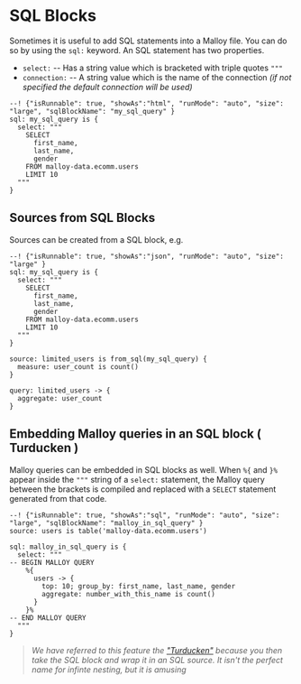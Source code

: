 # SQL Blocks

Sometimes it is useful to add SQL statements into a Malloy file. You can do so by using the `sql:` keyword.
An SQL statement has two properties.

* `select:` -- Has a string value which is bracketed with triple quotes `"""`
* `connection:` -- A string value which is the name of the connection
   _(if not specified the default connection will be used)_


```malloy
--! {"isRunnable": true, "showAs":"html", "runMode": "auto", "size": "large", "sqlBlockName": "my_sql_query" }
sql: my_sql_query is {
  select: """
    SELECT
      first_name,
      last_name,
      gender
    FROM malloy-data.ecomm.users
    LIMIT 10
  """
}
```

## Sources from SQL Blocks

Sources can be created from a SQL block, e.g.

```malloy
--! {"isRunnable": true, "showAs":"json", "runMode": "auto", "size": "large" }
sql: my_sql_query is {
  select: """
    SELECT
      first_name,
      last_name,
      gender
    FROM malloy-data.ecomm.users
    LIMIT 10
  """
}

source: limited_users is from_sql(my_sql_query) {
  measure: user_count is count()
}

query: limited_users -> {
  aggregate: user_count
}
```


## Embedding Malloy queries in an SQL block ( Turducken )

Malloy queries can be embedded in SQL blocks as well. When `%{` and `}%` appear inside the `"""` string of a `select:` statement, the Malloy query between the brackets is compiled and replaced with a `SELECT` statement generated from that code.

```malloy
--! {"isRunnable": true, "showAs":"sql", "runMode": "auto", "size": "large", "sqlBlockName": "malloy_in_sql_query" }
source: users is table('malloy-data.ecomm.users')

sql: malloy_in_sql_query is {
  select: """
-- BEGIN MALLOY QUERY
    %{
      users -> {
        top: 10; group_by: first_name, last_name, gender
        aggregate: number_with_this_name is count()
      }
    }%
-- END MALLOY QUERY
  """
}
```

> _We have referred to this feature the ["Turducken"](https://en.wikipedia.org/wiki/Turducken) because you then take the SQL block and wrap it in an SQL source. It isn't the perfect name for infinte nesting, but it is amusing_

